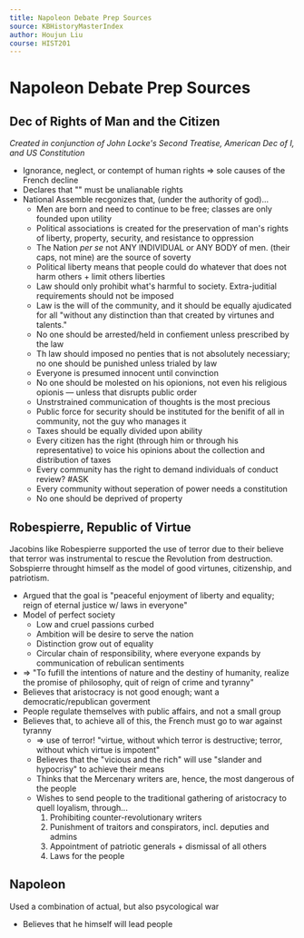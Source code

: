 ```yaml
---
title: Napoleon Debate Prep Sources
source: KBHistoryMasterIndex
author: Houjun Liu
course: HIST201
---
```


# Napoleon Debate Prep Sources

## Dec of Rights of Man and the Citizen
*Created in conjunction of John Locke's Second Treatise, American Dec of I, and US Constitution*


* Ignorance, neglect, or contempt of human rights => sole causes of the French decline
* Declares that "" must be unalianable rights
* National Assemble recgonizes that, (under the authority of god)...
	* Men are born and need to continue to be free; classes are only founded upon utility
	* Political associations is created for the preservation of man's rights of liberty, property, security, and resistance to oppression
	 * The Nation *per se* not ANY INDIVIDUAL or ANY BODY of men. (their caps, not mine) are the source of soverty
	* Political liberty means that people could do whatever that does not harm others + limit others liberties
	* Law should only prohibit what's harmful to society. Extra-juditial requirements should not be imposed
	* Law is the will of the community, and it should be equally ajudicated for all "without any distinction than that created by virtunes and talents."
	* No one should be arrested/held in confiement unless prescribed by the law
	* Th law should imposed no penties that is not absolutely necessiary; no one should be punished unless trialed by law
	* Everyone is presumed innocent until convinction
	* No one should be molested on his opionions, not even his religious opionis — unless that disrupts public order
	* Unstrstrained communication of thoughts is the most precious
	* Public force for security should be instituted for the benifit of all in community, not the guy who manages it
	* Taxes should be equally divided upon ability
	* Every citizen has the right (through him or through his representative) to voice his opinions about the collection and distribution of taxes
	* Every community has the right to demand individuals of conduct review? #ASK
	* Every community without seperation of power needs a constitution
	* No one should be deprived of property
	
## Robespierre, Republic of Virtue

Jacobins like Robespierre supported the use of terror due to their believe that terror was instrumental to rescue the Revolution from destruction. Sobspierre throught himself as the model of good virtunes, citizenship, and patriotism.

* Argued that the goal is "peaceful enjoyment of liberty and equality; reign of eternal justice w/ laws in everyone"
* Model of perfect society
	* Low and cruel passions curbed
	* Ambition will be desire to serve the nation
	* Distinction grow out of equality
	* Circular chain of responsibility, where everyone expands by communication of rebulican sentiments
* => "To fufill the intentions of nature and the destiny of humanity, realize the promise of philosophy, quit of reign of crime and tyranny"
* Believes that aristocracy is not good enough; want a democratic/republican goverment
* People regulate themselves with public affairs, and not a small group
* Believes that, to achieve all of this, the French must go to war against tyranny
	* => use of terror! "virtue, without which terror is destructive; terror, without which virtue is impotent"
	* Believes that the "vicious and the rich" will use "slander and hypocrisy" to achieve their means
	* Thinks that the Mercenary writers are, hence, the most dangerous of the people
	* Wishes to send people to the traditional gathering of aristocracy to quell loyalism, through...
		1. Prohibiting counter-revolutionary writers
		2. Punishment of traitors and conspirators, incl. deputies and admins
		3. Appointment of patriotic generals + dismissal of all others
		4. Laws for the people 

## Napoleon
Used a combination of actual, but also psycological war

* Believes that he himself will lead people
